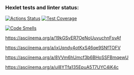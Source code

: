 ### Hexlet tests and linter status:
[![Actions Status](https://github.com/AntonM-87/python-project-49/actions/workflows/hexlet-check.yml/badge.svg)](https://github.com/AntonM-87/python-project-49/actions)
[![Test Coverage](https://api.codeclimate.com/v1/badges/bfcacbe51cf42d111215/test_coverage)](https://codeclimate.com/github/AntonM-87/python-project-49/test_coverage)

[![Code Smells](https://sonarcloud.io/api/project_badges/measure?project=AntonM-87_python-project-49&metric=code_smells)](https://sonarcloud.io/summary/new_code?id=AntonM-87_python-project-49)

https://asciinema.org/a/19kGSvER7OeNoUuvuchnFsvAf

https://asciinema.org/a/ixUqndy4otKxS46qe9SNfTOFV

https://asciinema.org/a/8VVm6hUmcf3b6BHoSSFBmqewU

https://asciinema.org/a/ul8YTfa135EpuA5T7UYC4iK4c
